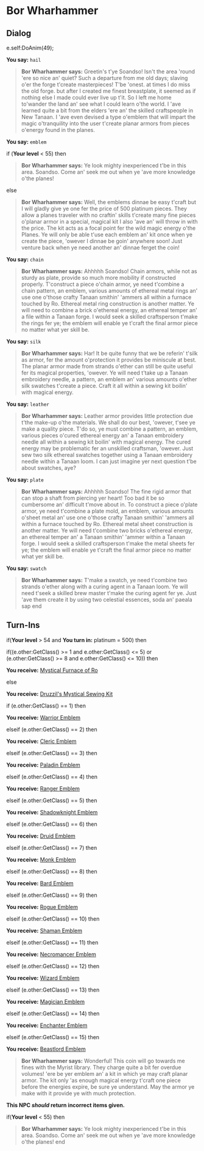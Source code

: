 # Bor Wharhammer



## Dialog

e.self:DoAnim(49);  

**You say:** `hail`



>**Bor Wharhammer says:** Greetin's t'ye Soandso! Isn't the area 'round 'ere so nice an' quiet? Such a departure from me old days; slaving o'er the forge t'create masterpieces! T'be 'onest. at times I do miss the old forge. but after I created me finest breastplate, it seemed as if nothing else I made could ever live up t'it. So I left me home to'wander the land an' see what I could learn o'the world. I 'ave learned quite a bit from the elders 'ere an' the skilled craftspeople in New Tanaan. I 'ave even devised a type o'emblem that will impart the magic o'tranquility into the user t'create planar armors from pieces o'energy found in the planes.

**You say:** `emblem`



if (**Your level** < 55) then



>**Bor Wharhammer says:** Ye look mighty inexperienced t'be in this area. Soandso. Come an' seek me out when ye 'ave more knowledge o'the planes!


else



>**Bor Wharhammer says:** Well, the emblems dinnae be easy t'craft but I will gladly give ye one fer the price of 500 platinum pieces. They allow a planes traveler with no craftin' skills t'create many fine pieces o'planar armor in a special, magical kit I also 'ave an' will throw in with the price. The kit acts as a focal point fer the wild magic energy o'the Planes. Ye will only be able t'use each emblem an' kit once when ye create the piece, 'owever I dinnae be goin' anywhere soon! Just venture back when ye need another an' dinnae ferget the coin!


**You say:** `chain`



>**Bor Wharhammer says:** Ahhhhh Soandso! Chain armors, while not as sturdy as plate, provide so much more mobility if constructed properly. T'construct a piece o'chain armor, ye need t'combine a chain pattern, an emblem, various amounts of ethereal metal rings an' use one o'those crafty Tanaan smithin' 'ammers all within a furnace touched by Ro. Ethereal metal ring construction is another matter. Ye will need to combine a brick o'ethereal energy, an ethereal temper an' a file within a Tanaan forge. I would seek a skilled craftsperson t'make the rings fer ye; the emblem will enable ye t'craft the final armor piece no matter what yer skill be.

**You say:** `silk`



>**Bor Wharhammer says:** Har! It be quite funny that we be referin' t'silk as armor, fer the amount o'protection it provides be miniscule at best. The planar armor made from strands o'ether can still be quite useful fer its magical properties, 'owever. Ye will need t'take up a Tanaan embroidery needle, a pattern, an emblem an' various amounts o'ether silk swatches t'create a piece. Craft it all within a sewing kit boilin' with magical energy.

**You say:** `leather`



>**Bor Wharhammer says:** Leather armor provides little protection due t'the make-up o'the materials. We shall do our best, 'owever, t'see ye make a quality piece. T'do so, ye must combine a pattern, an emblem, various pieces o'cured ethereal energy an' a Tanaan embroidery needle all within a sewing kit boilin' with magical energy. The cured energy may be problematic fer an unskilled craftsman, 'owever. Just sew two silk ethereal swatches together using a Tanaan embroidery needle within a Tanaan loom. I can just imagine yer next question t'be about swatches, aye?

**You say:** `plate`



>**Bor Wharhammer says:** Ahhhhh Soandso! The fine rigid armor that can stop a shaft from piercing yer heart! Too bad it be so cumbersome an' difficult t'move about in. To construct a piece o'plate armor, ye need t'combine a plate mold, an emblem, various amounts o'sheet metal an' use one o'those crafty Tanaan smithin' 'ammers all within a furnace touched by Ro. Ethereal metal sheet construction is another matter. Ye will need t'combine two bricks o'ethereal energy, an ethereal temper an' a Tanaan smithin' 'ammer within a Tanaan forge. I would seek a skilled craftsperson t'make the metal sheets fer ye; the emblem will enable ye t'craft the final armor piece no matter what yer skill be.

**You say:** `swatch`



>**Bor Wharhammer says:** T'make a swatch, ye need t'combine two strands o'ether along with a curing agent in a Tanaan loom. Ye will need t'seek a skilled brew master t'make the curing agent fer ye. Just 'ave them create it by using two celestial essences, soda an' paeala sap
end

## Turn-Ins




if(**Your level** > 54 and  **You turn in:** platinum = 500) then 


if((e.other:GetClass() >= 1 and e.other:GetClass() <= 5) or (e.other:GetClass() >= 8 and e.other:GetClass() <= 10)) then



**You receive:**  [Mystical Furnace of Ro](/item/17184)


else



**You receive:**  [Druzzil's Mystical Sewing Kit](/item/17185)




if (e.other:GetClass() == 1) then



**You receive:**  [Warrior Emblem](/item/16267)


elseif (e.other:GetClass() == 2) then



**You receive:**  [Cleric Emblem](/item/16271)


elseif (e.other:GetClass() == 3) then



**You receive:**  [Paladin Emblem](/item/16269)


elseif (e.other:GetClass() == 4) then



**You receive:**  [Ranger Emblem](/item/16272)


elseif (e.other:GetClass() == 5) then



**You receive:**  [Shadowknight Emblem](/item/16270)


elseif (e.other:GetClass() == 6) then



**You receive:**  [Druid Emblem](/item/16276)


elseif (e.other:GetClass() == 7) then



**You receive:**  [Monk Emblem](/item/16275)


elseif (e.other:GetClass() == 8) then



**You receive:**  [Bard Emblem](/item/16268)


elseif (e.other:GetClass() == 9) then



**You receive:**  [Rogue Emblem](/item/16273)


elseif (e.other:GetClass() == 10) then



**You receive:**  [Shaman Emblem](/item/16274)


elseif (e.other:GetClass() == 11) then



**You receive:**  [Necromancer Emblem](/item/16278)


elseif (e.other:GetClass() == 12) then



**You receive:**  [Wizard Emblem](/item/16279)


elseif (e.other:GetClass() == 13) then



**You receive:**  [Magician Emblem](/item/16280)


elseif (e.other:GetClass() == 14) then



**You receive:**  [Enchanter Emblem](/item/16281)


elseif (e.other:GetClass() == 15) then



**You receive:**  [Beastlord Emblem](/item/16277)



>**Bor Wharhammer says:** Wonderful! This coin will go towards me fines with the Myrist library. They charge quite a bit fer overdue volumes! 'ere be yer emblem an' a kit in which ye may craft planar armor. The kit only 'as enough magical energy t'craft one piece before the energies expire, be sure ye understand. May the armor ye make with it provide ye with much protection.

**This NPC *should* return incorrect items given.**


if(**Your level** < 55) then


>**Bor Wharhammer says:** Ye look mighty inexperienced t'be in this area. Soandso. Come an' seek me out when ye 'ave more knowledge o'the planes!
end

